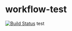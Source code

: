 # workflow-test

[![Build Status](http://r2d2.v1a.nl:8080/buildStatus/icon?job=R2D2-2017/workflow-test/master)](http://r2d2.v1a.nl:8080/job/R2D2-2017/workflow-test/master)
test
